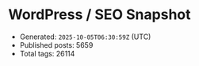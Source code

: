 # WordPress / SEO Snapshot

- Generated: `2025-10-05T06:30:59Z` (UTC)
- Published posts: 5659
- Total tags: 26114

